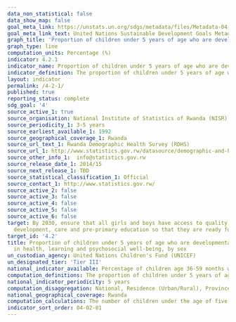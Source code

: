 ```yaml
---
data_non_statistical: false
data_show_map: false
goal_meta_link: https://unstats.un.org/sdgs/metadata/files/Metadata-04-02-01.pdf
goal_meta_link_text: United Nations Sustainable Development Goals Metadata (PDF 4.0 MB)
graph_title: 'Proportion of children under 5 years of age who are developmentally on track in health, learning and psychosocial well-being, by sex'
graph_type: line
computation_units: Percentage (%)
indicator: 4.2.1
indicator_name: Proportion of children under 5 years of age who are developmentally on track in health, learning and psychosocial well-being, by sex
indicator_definition: The proportion of children under 5 years of age who are developmentally on track in health, learning and psychosocial well-being is currently being measured by the percentage of children aged 36-59 months who are developmentally on-track in at least three of the following four domains,literacy-numeracy, physical, socio-emotional and learning
layout: indicator
permalink: /4-2-1/
published: true
reporting_status: complete
sdg_goal: '4'
source_active_1: true
source_organisation: National Institute of Statistics of Rwanda (NISR)
source_periodicity_1: 3-5 years
source_earliest_available_1: 1992
source_geographical_coverage_1: Rwanda
source_url_text_1: Rwanda Demographic Health Survey (RDHS)
source_url_1: http://www.statistics.gov.rw/datasource/demographic-and-health-survey-dhs
source_other_info_1:  info@statistics.gov.rw
source_release_date_1: 2014/15
source_next_release_1: TBD
source_statistical_classification_1: Official
source_contact_1: http://www.statistics.gov.rw/ 
source_active_2: false
source_active_3: false
source_active_4: false
source_active_5: false
source_active_6: false
target: By 2030, ensure that all girls and boys have access to quality early childhood
  development, care and pre-primary education so that they are ready for primary education
target_id: '4.2'
title: Proportion of children under 5 years of age who are developmentally on track
  in health, learning and psychosocial well-being, by sex
un_custodian_agency: United Nations Children's Fund (UNICEF)
un_designated_tier: 'Tier III'
national_indicator_available: Percentage of children age 36-59 months who are developmentally on track in at least three of the four domains (Literacy-numeracy, Physical,  Social-emotional  and Learning )
computation_definitions: The proportion of children under 5 years of age who are developmentally on track in health, learning and psychosocial well-being is currently being measured by the percentage of children aged 36-59 months who are developmentally on-track in at least three of the following four domains of literacy-numeracy, physical, socio-emotional and learning.
national_indicator_periodicity: 5 years
computation_disaggregation: National, Residence (Urban/Rural), Province, Age in months, Sex, Education of mother, wealth quintile
national_geographical_coverage: Rwanda
computation_calculations: The number of children under the age of five who are developmentally on track in health, learning and psychosocial well-being divided by the total number of children under the age of five in the population.
indicator_sort_order: 04-02-01
---
```

